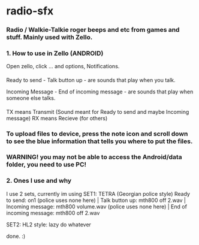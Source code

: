 # radio-sfx
### Radio / Walkie-Talkie roger beeps and etc from games and stuff. Mainly used with Zello.

### 1. How to use in Zello (ANDROID)

Open zello, click ... and options, Notifications. 

####
Ready to send - Talk button up    - are sounds that play when you talk.

Incoming Message - End of incoming message   - are sounds that play when someone else talks.
####


TX means Transmit (Sound meant for Ready to send and maybe Incoming message)
RX means Recieve (for others)

### To upload files to device, press the note icon and scroll down to see the blue information that tells you where to put the files.
### WARNING! you may not be able to access the Android/data folder, you need to use PC!


### 2. Ones I use and why

I use 2 sets, currently im using SET1: TETRA (Georgian police style)  Ready to send: on1 (police uses none here) | Talk button up: mth800 off 2.wav | Incoming message: mth800 volume.wav (police uses none here) | End of incoming message: mth800 off 2.wav

SET2: HL2 style: lazy do whatever


done. :)
